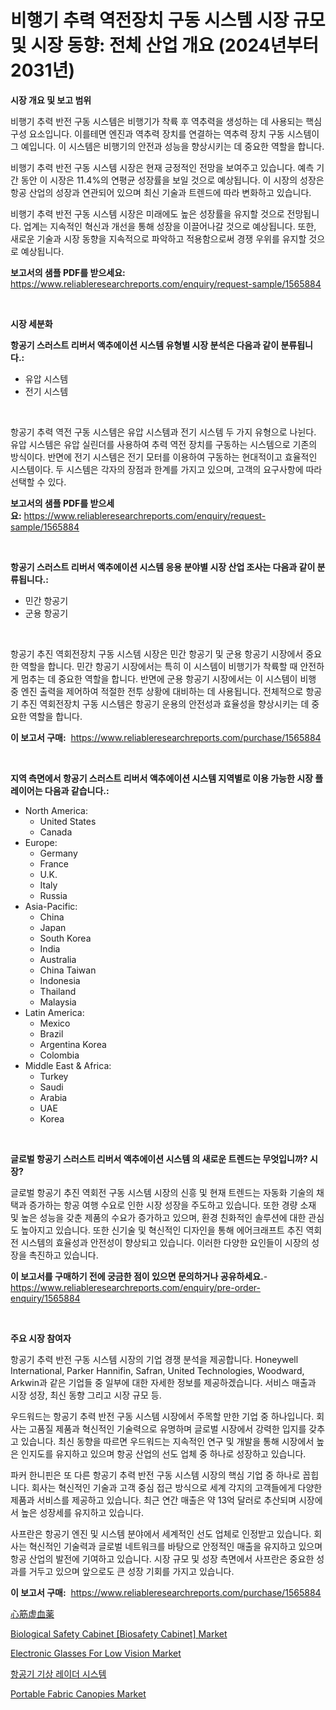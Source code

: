 <p><h1>비행기 추력 역전장치 구동 시스템 시장 규모 및 시장 동향: 전체 산업 개요 (2024년부터 2031년)</h1></p><p><strong>시장 개요 및 보고 범위</strong></p>
<p><p>비행기 추력 반전 구동 시스템은 비행기가 착륙 후 역추력을 생성하는 데 사용되는 핵심 구성 요소입니다. 이를테면 엔진과 역추력 장치를 연결하는 역추력 장치 구동 시스템이 그 예입니다. 이 시스템은 비행기의 안전과 성능을 향상시키는 데 중요한 역할을 합니다.</p><p>비행기 추력 반전 구동 시스템 시장은 현재 긍정적인 전망을 보여주고 있습니다. 예측 기간 동안 이 시장은 11.4%의 연평균 성장률을 보일 것으로 예상됩니다. 이 시장의 성장은 항공 산업의 성장과 연관되어 있으며 최신 기술과 트렌드에 따라 변화하고 있습니다.</p><p>비행기 추력 반전 구동 시스템 시장은 미래에도 높은 성장률을 유지할 것으로 전망됩니다. 업계는 지속적인 혁신과 개선을 통해 성장을 이끌어나갈 것으로 예상됩니다. 또한, 새로운 기술과 시장 동향을 지속적으로 파악하고 적용함으로써 경쟁 우위를 유지할 것으로 예상됩니다.</p></p>
<p><strong>보고서의 샘플 PDF를 받으세요:</strong> <a href="https://www.reliableresearchreports.com/enquiry/request-sample/1565884">https://www.reliableresearchreports.com/enquiry/request-sample/1565884</a></p>
<p>&nbsp;</p>
<p><strong>시장 세분화</strong></p>
<p><strong>항공기 스러스트 리버서 액추에이션 시스템 유형별 시장 분석은 다음과 같이 분류됩니다.:</strong></p>
<p><ul><li>유압 시스템</li><li>전기 시스템</li></ul></p>
<p>&nbsp;</p>
<p><p>항공기 추력 역전 구동 시스템은 유압 시스템과 전기 시스템 두 가지 유형으로 나뉜다. 유압 시스템은 유압 실린더를 사용하여 추력 역전 장치를 구동하는 시스템으로 기존의 방식이다. 반면에 전기 시스템은 전기 모터를 이용하여 구동하는 현대적이고 효율적인 시스템이다. 두 시스템은 각자의 장점과 한계를 가지고 있으며, 고객의 요구사항에 따라 선택할 수 있다.</p></p>
<p><strong>보고서의 샘플 PDF를 받으세요:</strong>&nbsp;<a href="https://www.reliableresearchreports.com/enquiry/request-sample/1565884">https://www.reliableresearchreports.com/enquiry/request-sample/1565884</a></p>
<p>&nbsp;</p>
<p><strong> 항공기 스러스트 리버서 액추에이션 시스템 응용 분야별 시장 산업 조사는 다음과 같이 분류됩니다.:</strong></p>
<p><ul><li>민간 항공기</li><li>군용 항공기</li></ul></p>
<p>&nbsp;</p>
<p><p>항공기 추진 역회전장치 구동 시스템 시장은 민간 항공기 및 군용 항공기 시장에서 중요한 역할을 합니다. 민간 항공기 시장에서는 특히 이 시스템이 비행기가 착륙할 때 안전하게 멈추는 데 중요한 역할을 합니다. 반면에 군용 항공기 시장에서는 이 시스템이 비행 중 엔진 출력을 제어하여 적절한 전투 상황에 대비하는 데 사용됩니다. 전체적으로 항공기 추진 역회전장치 구동 시스템은 항공기 운용의 안전성과 효율성을 향상시키는 데 중요한 역할을 합니다.</p></p>
<p><strong>이 보고서 구매:</strong>&nbsp; <a href="https://www.reliableresearchreports.com/purchase/1565884">https://www.reliableresearchreports.com/purchase/1565884</a></p>
<p>&nbsp;</p>
<p><strong>지역 측면에서 항공기 스러스트 리버서 액추에이션 시스템 지역별로 이용 가능한 시장 플레이어는 다음과 같습니다.:</strong></p>
<p><ul>
    <li>
        North America:
        <ul>
            <li>United States</li>
            <li>Canada</li>
        </ul>
    </li>
    <li>
        Europe:
        <ul>
            <li>Germany</li>
            <li>France</li>
            <li>U.K.</li>
            <li>Italy</li>
            <li>Russia</li>
        </ul>
    </li>
    <li>
        Asia-Pacific:
        <ul>
            <li>China</li>
            <li>Japan</li>
            <li>South Korea</li>
            <li>India</li>
            <li>Australia</li>
            <li>China Taiwan</li>
            <li>Indonesia</li>
            <li>Thailand</li>
            <li>Malaysia</li>
        </ul>
    </li>
    <li>
        Latin America:
        <ul>
            <li>Mexico</li>
            <li>Brazil</li>
            <li>Argentina Korea</li>
            <li>Colombia</li>
        </ul>
    </li>
    <li>
        Middle East & Africa:
        <ul>
            <li>Turkey</li>
            <li>Saudi</li>
            <li>Arabia</li>
            <li>UAE</li>
            <li>Korea</li>
        </ul>
    </li>
    </ul></p>
<p>&nbsp;</p>
<p><strong>글로벌 항공기 스러스트 리버서 액추에이션 시스템 의 새로운 트렌드는 무엇입니까? 시장?</strong></p>
<p><p>글로벌 항공기 추진 역회전 구동 시스템 시장의 신흥 및 현재 트렌드는 자동화 기술의 채택과 증가하는 항공 여행 수요로 인한 시장 성장을 주도하고 있습니다. 또한 경량 소재 및 높은 성능을 갖춘 제품의 수요가 증가하고 있으며, 환경 친화적인 솔루션에 대한 관심도 높아지고 있습니다. 또한 신기술 및 혁신적인 디자인을 통해 에어크래프트 추진 역회전 시스템의 효율성과 안전성이 향상되고 있습니다. 이러한 다양한 요인들이 시장의 성장을 촉진하고 있습니다.</p></p>
<p><strong>이 보고서를 구매하기 전에 궁금한 점이 있으면 문의하거나 공유하세요.</strong>- <a href="https://www.reliableresearchreports.com/enquiry/pre-order-enquiry/1565884">https://www.reliableresearchreports.com/enquiry/pre-order-enquiry/1565884</a></p>
<p>&nbsp;</p>
<p><strong>주요 시장 참여자</strong></p>
<p><p>항공기 추력 반전 구동 시스템 시장의 기업 경쟁 분석을 제공합니다. Honeywell International, Parker Hannifin, Safran, United Technologies, Woodward, Arkwin과 같은 기업들 중 일부에 대한 자세한 정보를 제공하겠습니다. 서비스 매출과 시장 성장, 최신 동향 그리고 시장 규모 등.</p><p>우드워드는 항공기 추력 반전 구동 시스템 시장에서 주목할 만한 기업 중 하나입니다. 회사는 고품질 제품과 혁신적인 기술력으로 유명하며 글로벌 시장에서 강력한 입지를 갖추고 있습니다. 최신 동향을 따르면 우드워드는 지속적인 연구 및 개발을 통해 시장에서 높은 인지도를 유지하고 있으며 항공 산업의 선도 업체 중 하나로 성장하고 있습니다.</p><p>파커 한니핀은 또 다른 항공기 추력 반전 구동 시스템 시장의 핵심 기업 중 하나로 꼽힙니다. 회사는 혁신적인 기술과 고객 중심 접근 방식으로 세계 각지의 고객들에게 다양한 제품과 서비스를 제공하고 있습니다. 최근 연간 매출은 약 13억 달러로 추산되며 시장에서 높은 성장세를 유지하고 있습니다.</p><p>사프란은 항공기 엔진 및 시스템 분야에서 세계적인 선도 업체로 인정받고 있습니다. 회사는 혁신적인 기술력과 글로벌 네트워크를 바탕으로 안정적인 매출을 유지하고 있으며 항공 산업의 발전에 기여하고 있습니다. 시장 규모 및 성장 측면에서 사프란은 중요한 성과를 거두고 있으며 앞으로도 큰 성장 기회를 가지고 있습니다.</p></p>
<p><strong>이 보고서 구매:</strong>&nbsp;&nbsp;<a href="https://www.reliableresearchreports.com/purchase/1565884">https://www.reliableresearchreports.com/purchase/1565884</a></p>
<p><p><a href="https://github.com/jkjreqjscoxx7/Market-Research-Report-List-1/blob/main/70677746233.md">心筋虚血薬</a></p><p><a href="https://issuu.com/reportprime-2/docs/biological-safety-cabinet-biosafety-cabinet-market">Biological Safety Cabinet [Biosafety Cabinet] Market</a></p><p><a href="https://github.com/yoshih12/Market-Research-Report-List-2/blob/main/electronic-glasses-for-low-vision-market.md">Electronic Glasses For Low Vision Market</a></p><p><a href="https://github.com/BrettWeberrt8767765/Market-Research-Report-List-1/blob/main/82990555620.md">항공기 기상 레이더 시스템</a></p><p><a href="https://view.publitas.com/reportprime-1/portable-fabric-canopies-market-size-evaluating-its-market-trends-growth-and-projections-2024-2031/">Portable Fabric Canopies Market</a></p></p>
